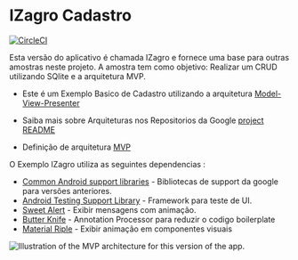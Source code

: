 # IZagro Cadastro

[![CircleCI](https://circleci.com/gh/allefsousa/Adoro-Filmes.svg?style=svg)](https://circleci.com/gh/allefsousa/Adoro-Filmes)

Esta versão do aplicativo é chamada IZagro e fornece uma base para outras amostras neste projeto. A amostra tem como objetivo:
Realizar um CRUD utilizando SQlite e a arquitetura MVP.

* Este é um Exemplo Basico de Cadastro utilizando a arquitetura [Model-View-Presenter](https://github.com/googlesamples/android-architecture/tree/todo-mvp/) 

* Saiba mais sobre Arquiteturas nos Repositorios da Google [project README](https://github.com/googlesamples/android-architecture/tree/master)
* Definição de arquitetura [MVP](https://en.wikipedia.org/wiki/Model%E2%80%93view%E2%80%93presenter) 

O Exemplo IZagro utiliza as seguintes dependencias :
* [Common Android support libraries](https://developer.android.com/topic/libraries/support-library/index.html) - Bibliotecas de support da google para versões anteriores.
* [Android Testing Support Library](https://developer.android.com/topic/libraries/testing-support-library/index.html) -  Framework para teste de UI.
* [Sweet Alert](https://github.com/F0RIS/sweet-alert-dialog) - Exibir mensagens com animação.
* [Butter Knife](http://jakewharton.github.io/butterknife/) - Annotation Processor para reduzir o codigo boilerplate
* [Material Riple](https://github.com/balysv/material-ripple) - Exibir animação em componentes visuais


<img src="https://i2.wp.com/blog.fossasia.org/wp-content/uploads/2017/07/blog6_1.png?w=600&ssl=1" alt="Illustration of the MVP architecture for this version of the app."/>
